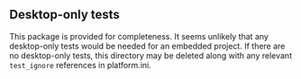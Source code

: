 ## Desktop-only tests

This package is provided for completeness. It seems unlikely that any desktop-only tests
would be needed for an embedded project. If there are no desktop-only tests, this directory
may be deleted along with any relevant `test_ignore` references in platform.ini.